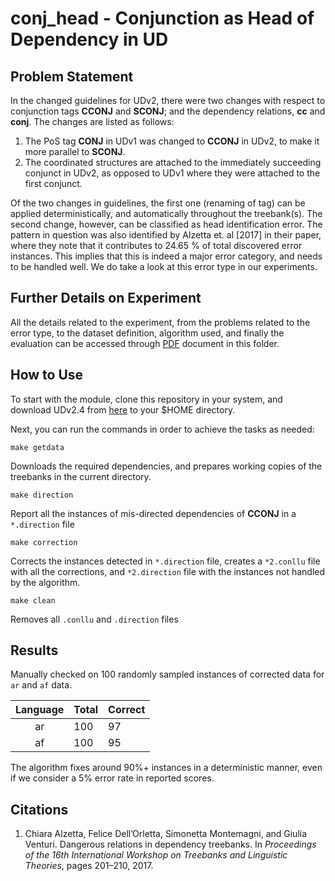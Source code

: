 <h1>conj_head - Conjunction as Head of Dependency in UD </h1>

<h2>Problem Statement</h2>

In the changed guidelines for UDv2, there were two changes with respect to conjunction tags <b>CCONJ</b> and 
<b>SCONJ</b>; and the dependency relations, <b>cc</b> and <b>conj</b>. The changes are listed as follows:

1. The PoS tag <b>CONJ</b> in UDv1 was changed to <b>CCONJ</b> in UDv2, to make it more parallel to <b>SCONJ</b>.
2. The coordinated structures are attached to the immediately succeeding conjunct in UDv2, as opposed to UDv1 where 
they were attached to the first conjunct.

Of the two changes in guidelines, the first one (renaming of tag) can be applied deterministically, and automatically 
throughout the treebank(s). The second change, however, can be classified as head identification error. The pattern in 
question was also identified by Alzetta et. al [2017] in their paper, where they note that it contributes to 24.65 \% 
of total discovered error instances. This implies that this is indeed a major error category, and needs to be handled 
well. We do take a look at this error type in our experiments.

<h2>Further Details on Experiment</h2>

All the details related to the experiment, from the problems related to the error type, to the dataset definition, 
algorithm used, and finally the evaluation can be accessed through [PDF](./conj_head.pdf) document in this folder.

<h2>How to Use</h2>

To start with the module, clone this repository in your system, and download UDv2.4 from [here](https://universaldependencies.org/#download) to your $HOME 
directory.

Next, you can run the commands in order to achieve the tasks as needed:

    make getdata
 Downloads the required dependencies, and prepares working copies of the treebanks in the current directory.
 
    make direction
 Report all the instances of mis-directed dependencies of <b>CCONJ</b> in a `*.direction` file
 
    make correction
 Corrects the instances detected in `*.direction` file, creates a `*2.conllu` file with all the corrections, and 
 `*2.direction` file with the instances not handled by the algorithm.
 
    make clean
  Removes all `.conllu` and `.direction` files
  
<h2>Results</h2>

Manually checked on 100 randomly sampled instances of corrected data for `ar` and `af` data.

|Language|Total|Correct|
|:------:|:----|:------|
| ar | 100 | 97 |
| af | 100 | 95 |

The algorithm fixes around 90\%+ instances in a deterministic manner, even if we consider a 5\% error rate in reported scores.

<h2>Citations</h2>

1. Chiara Alzetta, Felice Dell’Orletta, Simonetta Montemagni, and Giulia Venturi. Dangerous relations in dependency 
treebanks. In <i>Proceedings of the 16th International Workshop on Treebanks and Linguistic Theories</i>, pages 201–210, 2017.


